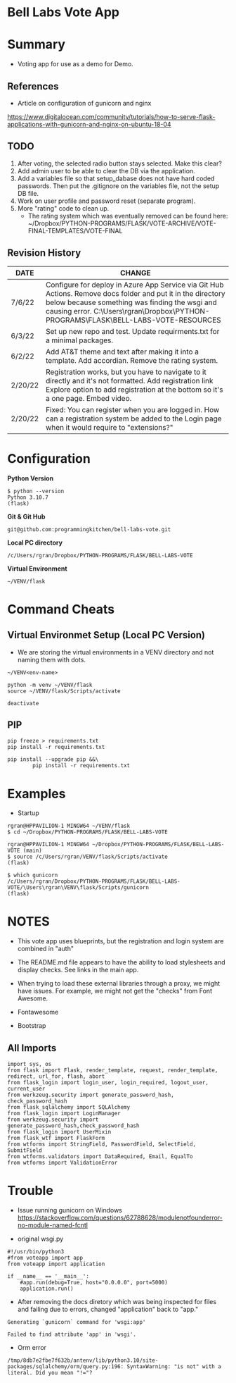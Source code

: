 # Bell Labs Vote App


# Summary
- Voting app for use as a demo for Demo.

## References

- Article on configuration of gunicorn and nginx

https://www.digitalocean.com/community/tutorials/how-to-serve-flask-applications-with-gunicorn-and-nginx-on-ubuntu-18-04

## TODO
1. After voting, the selected radio button stays selected.  Make this clear? 
1. Add admin user to be able to clear the DB via the application.
1. Add a variables file so that setup_dabase does not have hard coded passwords.  Then put the .gitignore on the variables file, not the 
   setup DB file. 
1. Work on user profile and password reset (separate program). 
1. More "rating" code to clean up.
    - The rating system which was eventually removed can be found here:
     ~/Dropbox/PYTHON-PROGRAMS/FLASK/VOTE-ARCHIVE/VOTE-FINAL-TEMPLATES/VOTE-FINAL 

## Revision History
| DATE        | CHANGE |
| ----------- | ----------- |
| 7/6/22      | Configure for deploy in Azure App Service via Git Hub Actions. Remove docs folder and put it in the directory below because something was finding the wsgi and causing error.  C:\Users\rgran\Dropbox\PYTHON-PROGRAMS\FLASK\BELL-LABS-VOTE-RESOURCES|
| 6/3/22      | Set up new repo and test. Update requirments.txt for a minimal packages. |
| 6/2/22      | Add AT&T theme and text after making it into a template. Add accordian. Remove the rating system. |
| 2/20/22     | Registration works, but you have to navigate to it directly and it's not formatted. Add registration link Explore option to add registration at the bottom so it's a one page. Embed video. |
| 2/20/22     | Fixed:  You can register when you are logged in. How can a registration system be added to the Login page when it would require to "extensions?" |



# Configuration 
**Python Version**
```
$ python --version
Python 3.10.7
(flask)

```

**Git & Git Hub**

```
git@github.com:programmingkitchen/bell-labs-vote.git
```
**Local PC directory**
```
/c/Users/rgran/Dropbox/PYTHON-PROGRAMS/FLASK/BELL-LABS-VOTE
```

**Virtual Environment**
```
~/VENV/flask
```

# Command Cheats

## Virtual Environmet Setup (Local PC Version)
* We are storing the virtual environments in a VENV directory and not naming them with dots.

```
~/VENV<env-name>

python -m venv ~/VENV/flask
source ~/VENV/flask/Scripts/activate

deactivate
```
## PIP

```
pip freeze > requirements.txt
pip install -r requirements.txt

pip install --upgrade pip &&\
		pip install -r requirements.txt
```

# Examples
- Startup 

```
rgran@HPPAVILION-1 MINGW64 ~/VENV/flask
$ cd ~/Dropbox/PYTHON-PROGRAMS/FLASK/BELL-LABS-VOTE

rgran@HPPAVILION-1 MINGW64 ~/Dropbox/PYTHON-PROGRAMS/FLASK/BELL-LABS-VOTE (main)
$ source /c/Users/rgran/VENV/flask/Scripts/activate
(flask)

$ which gunicorn
/c/Users/rgran/Dropbox/PYTHON-PROGRAMS/FLASK/BELL-LABS-VOTE/\Users\rgran\VENV\flask/Scripts/gunicorn
(flask)

```



# NOTES
- This vote app uses blueprints, but the registration and login system are combined in "auth"
- The README.md file appears to have the ability to load stylesheets and display checks. See links in the main app.
- When trying to load these external libraries through a proxy, we might have issues.  For example, we might not get the "checks" from Font Awesome. 

- Fontawesome
- Bootstrap


## All Imports
```
import sys, os
from flask import Flask, render_template, request, render_template, redirect, url_for, flash, abort
from flask_login import login_user, login_required, logout_user, current_user
from werkzeug.security import generate_password_hash, check_password_hash
from flask_sqlalchemy import SQLAlchemy
from flask_login import LoginManager
from werkzeug.security import generate_password_hash,check_password_hash
from flask_login import UserMixin
from flask_wtf import FlaskForm
from wtforms import StringField, PasswordField, SelectField, SubmitField
from wtforms.validators import DataRequired, Email, EqualTo
from wtforms import ValidationError
```

# Trouble

- Issue running gunicorn on Windows
https://stackoverflow.com/questions/62788628/modulenotfounderror-no-module-named-fcntl


- original wsgi.py
```
#!/usr/bin/python3
#from voteapp import app
from voteapp import application

if __name__ == '__main__':
    #app.run(debug=True, host="0.0.0.0", port=5000)
    application.run()
```

- After removing the docs diretory which was being inspected for files and failing due to errors, changed
"application" back to "app." 

```
Generating `gunicorn` command for 'wsgi:app'

Failed to find attribute 'app' in 'wsgi'.
```

- Orm error
```
/tmp/8db7e2fbe7f632b/antenv/lib/python3.10/site-packages/sqlalchemy/orm/query.py:196: SyntaxWarning: "is not" with a literal. Did you mean "!="?
```
